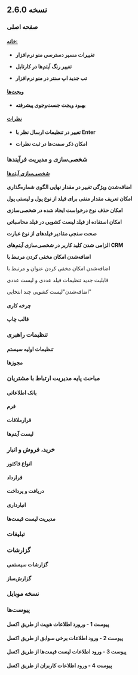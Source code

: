 ## نسخه 2.6.0 


### صفحه اصلی 

#### [خانه:](https://github.com/1stco/PayamGostarDocs/blob/master/releasenote/2.6.0/Home.md) 

- **تغییرات مسیر دسترسی منو نرم‌افزار**

- **تغییر رنگ آیتم‌ها در کارتابل**

- **تب جدید اپ سنتر در منو نرم‌افزار**

#### [ویجت‌ها](https://github.com/1stco/PayamGostarDocs/blob/master/releasenote/2.6.0/Widgets.md)

- **بهبود ویجت جست‌وجوی پیشرفته**


#### [نظرات](https://github.com/1stco/PayamGostarDocs/blob/master/releasenote/2.6.0/Comments.md) 

- **تغییر در تنظیمات ارسال نظر با Enter**

- **امکان ذکر سمت‌ها در ثبت نظرات**




### شخصی‌سازی و مدیریت فرآیندها

#### [شخصی‌سازی آیتم‌ها](https://github.com/1stco/PayamGostarDocs/blob/master/releasenote/2.6.0/Customize.md)

**اضافه‌شدن ویژگی تغییر در مقدار نهایی الگوی شماره‌گذاری**

**امکان تعریف مقدار منفی برای فیلد از نوع پول و لیستی پول**

**امکان حذف نوع درخواست ایجاد شده در شخصی‌سازی**

**امکان استفاده از فیلد لیست کشویی در فیلد محاسباتی**

**صحت سنجی مقادیر فیلدهای از نوع عبارت**

**الزامی شدن کلید کاربر در شخصی‌سازی آیتم‌های CRM**

**اضافه‌شدن امکان مخفی کردن مرتبط با**

اضافه‌شدن امکان مخفی کردن عنوان و مرتبط با

قابلیت جدید تنظیمات فیلد عددی و لیست عددی

اضافه‌شدن"لیست کشویی چند انتخابی"


#### چرخه کاری 
#### قالب چاپ 



### تنظیمات راهبری 
#### تنظیمات اولیه سیستم ####
#### مجوزها ####

### مباحث پایه مدیریت ارتباط با مشتریان ###

#### بانک اطلاعاتی ####
#### فرم ####
#### قرارملاقات ####
#### لیست آیتم‌ها ####

### خرید، فروش و انبار ###
#### انواع فاکتور ####
#### قرارداد ####
#### دریافت و پرداخت ####
#### انبارداری ####
#### مدیریت لیست قیمت‌ها ####

### تبلیغات ###


### گزارشات ###

#### گزارشات سیستمی ####
#### گزارش‌ساز ####

### نسخه موبایل ###



### پیوست‌ها ###

#### پیوست 1 - ورورد اطلاعات هویت از طریق اکسل ####
#### پیوست 2 - ورود اطلاعات برخی سوابق از طریق اکسل ####
#### پیوست 3 - ورود اطلاعات لیست قیمت‌ها از طریق اکسل ####
#### پیوست 4 - ورود اطلاعات کاربران از طریق اکسل ####




